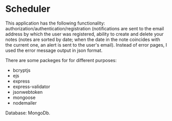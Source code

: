 # Scheduler

This application has the following functionality: authorization/authentication/registration (notifications are sent to the email address by which the user was registered, ability to create and delete your notes (notes are sorted by date; when the date in the note coincides with the current one, an alert is sent to the user's email). Instead of error pages, I used the error message output in json format. 

There are some packeges for for different purposes:
- bcryptjs
- ejs
- express
- express-validator
- jsonwebtoken
- mongoose
- nodemailer

Database: MongoDb.

